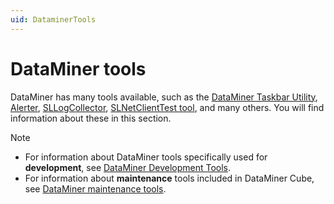```yaml
---
uid: DataminerTools
---
```


# DataMiner tools

DataMiner has many tools available, such as the [DataMiner Taskbar Utility](xref:DataMiner_Taskbar_Utility), [Alerter](xref:Alerter), [SLLogCollector](xref:SLLogCollector), [SLNetClientTest tool](xref:SLNetClientTest_tool), and many others. You will find information about these in this section.

> [!NOTE]
>
> - For information about DataMiner tools specifically used for **development**, see [DataMiner Development Tools](xref:TOOLS).
> - For information about **maintenance** tools included in DataMiner Cube, see [DataMiner maintenance tools](xref:Cleaning_up_unused_files_on_a_DMA).
